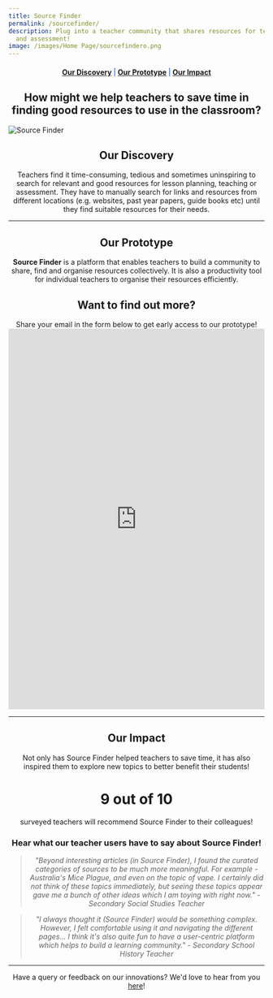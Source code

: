 ```yaml
---
title: Source Finder
permalink: /sourcefinder/
description: Plug into a teacher community that shares resources for teaching
  and assessment!
image: /images/Home Page/sourcefindero.png
---
```

<center><h4 style="color:#578ffe;"><a href="#discovery">Our Discovery</a>  |  <a href="#innovation">Our Prototype</a>  |  <a href="#impact">Our Impact</a></h4></center>

<center><h2>How might we help teachers to save time in finding good resources to use in the classroom?</h2></center>

![Source Finder](/images/Source%20Finder/sf%20featured%20image.gif)

<center><h2 id="discovery">Our Discovery</h2></center>

<center>Teachers find it time-consuming, tedious and sometimes uninspiring to search for relevant and good resources for lesson planning, teaching or assessment. They have to manually search for links and resources from different locations (e.g. websites, past year papers, guide books etc) until they find suitable resources for their needs.</center>

-----------------

<center><h2 id="innovation">Our Prototype</h2></center>
	
<center><b>Source Finder</b> is a platform that enables teachers to build a community to share, find and organise resources collectively. It is also a productivity tool for individual teachers to organise their resources efficiently.</center>

<center><h2>Want to find out more?</h2></center>
<center>Share your email in the form below to get early access to our prototype!</center>

<iframe src="https://docs.google.com/forms/d/e/1FAIpQLSfiNxBWcfX9cbS7r2Q7iM06eziITLOxk1g160atVKbwf6o6ig/viewform?embedded=true" width="100%" height="750" frameborder="0" marginheight="0" marginwidth="0">Loading…</iframe>

------------------

<center><h2 id="impact">Our Impact</h2></center>

<center>Not only has Source Finder helped teachers to save time, it has also inspired them to explore new topics to better benefit their students!</center>

<h1><center>9 out of 10</center></h1>
<center>surveyed teachers will recommend Source Finder to their colleagues!</center>

<center><h3>Hear what our teacher users have to say about Source Finder!</h3></center>

<center><blockquote><i>"Beyond interesting articles (in Source Finder), I found the curated categories of sources to be much more meaningful. For example - Australia's Mice Plague, and even on the topic of vape. I certainly did not think of these topics immediately, but seeing these topics appear gave me a bunch of other ideas which I am toying with right now." - Secondary Social Studies Teacher</i></blockquote></center>

<center><blockquote><i>"I always thought it (Source Finder) would be something complex. However, I felt comfortable using it and navigating the different pages… I think it's also quite fun to have a user-centric platform which helps to build a learning community." - Secondary School History Teacher</i></blockquote></center>

--------

<center>Have a query or feedback on our innovations? We'd love to hear from you <a href="/contact">here</a>!</center>